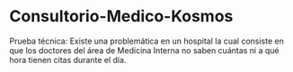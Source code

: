 # Consultorio-Medico-Kosmos
Prueba técnica: Existe una problemática en un hospital la cual consiste en que los doctores del área de Medicina Interna no saben cuántas ni a qué hora tienen citas durante el día.
